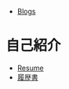 - [Blogs](blogs/home.md)

# 自己紹介

- [Resume](https://docs.google.com/document/d/e/2PACX-1vTjLcGL5a4Iu0w4tgeDSvUPh9uaDIoN3blJdtSu51NvaNVLq4XxzUgP98OpQpPvkbicwNK73yWLOiMl/pub)
- [履歴書](https://docs.google.com/document/d/e/2PACX-1vSUgwlRGZ3yUSiH3LyMOz0tlVT6RGP7FzbnlCIa3ge79X9uAPtXaD2RRPLOzjFkZ-tNZ3RLScFskSnO/pub)
